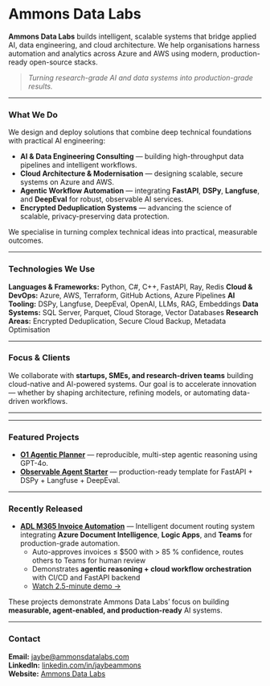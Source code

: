 # Ammons Data Labs

**Ammons Data Labs** builds intelligent, scalable systems that bridge applied AI, data engineering, and cloud architecture.
We help organisations harness automation and analytics across Azure and AWS using modern, production-ready open-source stacks.

> *Turning research-grade AI and data systems into production-grade results.*

---

### What We Do
We design and deploy solutions that combine deep technical foundations with practical AI engineering:

- **AI & Data Engineering Consulting** — building high-throughput data pipelines and intelligent workflows.
- **Cloud Architecture & Modernisation** — designing scalable, secure systems on Azure and AWS.
- **Agentic Workflow Automation** — integrating **FastAPI**, **DSPy**, **Langfuse**, and **DeepEval** for robust, observable AI services.
- **Encrypted Deduplication Systems** — advancing the science of scalable, privacy-preserving data protection.

We specialise in turning complex technical ideas into practical, measurable outcomes.

---

### Technologies We Use
**Languages & Frameworks:** Python, C#, C++, FastAPI, Ray, Redis
**Cloud & DevOps:** Azure, AWS, Terraform, GitHub Actions, Azure Pipelines
**AI Tooling:** DSPy, Langfuse, DeepEval, OpenAI, LLMs, RAG, Embeddings
**Data Systems:** SQL Server, Parquet, Cloud Storage, Vector Databases
**Research Areas:** Encrypted Deduplication, Secure Cloud Backup, Metadata Optimisation

---

### Focus & Clients
We collaborate with **startups, SMEs, and research-driven teams** building cloud-native and AI-powered systems.
Our goal is to accelerate innovation — whether by shaping architecture, refining models, or automating data-driven workflows.

---

---

### Featured Projects
- [**O1 Agentic Planner**](https://github.com/jaybea/O1AgenticPlanner) — reproducible, multi-step agentic reasoning using GPT-4o.
- [**Observable Agent Starter**](https://github.com/ammons-datalabs/observable-agent-starter) — production-ready template for FastAPI + DSPy + Langfuse + DeepEval.

---

### Recently Released

- [**ADL M365 Invoice Automation**](https://github.com/ammons-datalabs/adl-m365-automation-starter) — Intelligent document routing system integrating **Azure Document Intelligence**, **Logic Apps**, and **Teams** for production-grade automation.  
  - Auto-approves invoices ≤ $500 with > 85 % confidence, routes others to Teams for human review  
  - Demonstrates **agentic reasoning + cloud workflow orchestration** with CI/CD and FastAPI backend  
  - [Watch 2.5-minute demo →](https://youtu.be/a_5d8T2u-dQ)

These projects demonstrate Ammons Data Labs’ focus on building **measurable, agent-enabled, and production-ready** AI systems.

---

### Contact
**Email:** [jaybe@ammonsdatalabs.com](mailto:jaybe@ammonsdatalabs.com)  
**LinkedIn:** [linkedin.com/in/jaybeammons](https://linkedin.com/in/jaybeammons)  
**Website:** [Ammons Data Labs](https://ammonsdatalabs.com/)
